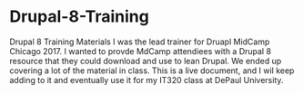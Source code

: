 # Drupal-8-Training
Drupal 8 Training Materials
I was the lead trainer for Druapl MidCamp Chicago 2017. 
I wanted to provde MdCamp attendiees with a Drupal 8 resource that they could download and use to lean Drupal. 
We ended up covering a lot of the material in class. 
This is a live document, and I wil keep adding to it and eventually use it for my IT320 class at DePaul University.
